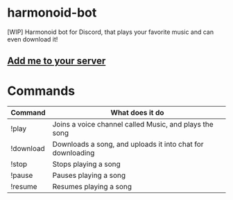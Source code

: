 # harmonoid-bot
[WIP] Harmonoid bot for Discord, that plays your favorite music and can even download it!

## [Add me to your server](https://discord.com/oauth2/authorize?client_id=802600265005137980&scope=bot&permissions=36932608)


# Commands
| Command                | What does it do                                            |
|------------------------|------------------------------------------------------------|
| !play <song name>      | Joins a voice channel called Music, and plays the song     |
| !download <song name>  | Downloads a song, and uploads it into chat for downloading |
| !stop                  | Stops playing a song                                       |
| !pause                 | Pauses playing a song                                      |
| !resume                | Resumes playing a song                                     |
